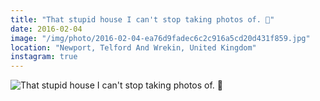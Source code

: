 ```yaml
---
title: "That stupid house I can't stop taking photos of. 🏡"
date: 2016-02-04
image: "/img/photo/2016-02-04-ea76d9fadec6c2c916a5cd20d431f859.jpg"
location: "Newport, Telford And Wrekin, United Kingdom"
instagram: true
---
```


![That stupid house I can't stop taking photos of. 🏡](/img/photo/2016-02-04-ea76d9fadec6c2c916a5cd20d431f859.jpg)
